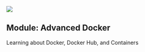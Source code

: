 
![](http://imapex.io/images/imapex_standing_text_sm.png)

## Module: Advanced Docker

Learning about Docker, Docker Hub, and Containers

